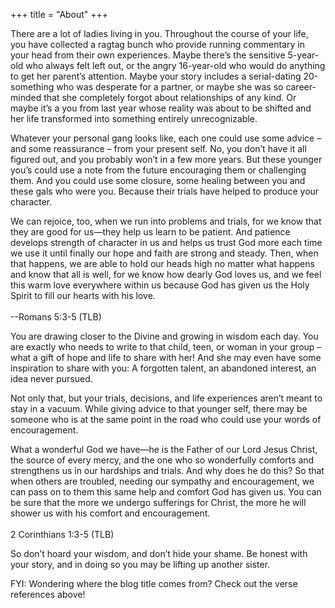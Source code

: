 +++
title = "About"
+++

There are a lot of ladies living in you. Throughout the course of your life, you have collected a ragtag bunch who provide running commentary in your head from their own experiences. Maybe there’s the sensitive 5-year-old who always felt left out, or the angry 16-year-old who would do anything to get her parent’s attention. Maybe your story includes a serial-dating 20-something who was desperate for a partner, or maybe she was so career-minded that she completely forgot about relationships of any kind. Or maybe it’s a you from last year whose reality was about to be shifted and her life transformed into something entirely unrecognizable.

Whatever your personal gang looks like, each one could use some advice – and some reassurance – from your present self. No, you don’t have it all figured out, and you probably won’t in a few more years. But these younger you’s could use a note from the future encouraging them or challenging them. And you could use some closure, some healing between you and these gals who were you. Because their trials have helped to produce your character.

<p class="quote">
We can rejoice, too, when we run into problems and trials, for we know that they are good for us—they help us learn to be patient. And patience develops strength of character in us and helps us trust God more each time we use it until finally our hope and faith are strong and steady. Then, when that happens, we are able to hold our heads high no matter what happens and know that all is well, for we know how dearly God loves us, and we feel this warm love everywhere within us because God has given us the Holy Spirit to fill our hearts with his love.
<br>
<br>
--Romans 5:3-5 (TLB)
</p>

You are drawing closer to the Divine and growing in wisdom each day. You are exactly who needs to write to that child, teen, or woman in your group – what a gift of hope and life to share with her! And she may even have some inspiration to share with you: A forgotten talent, an abandoned interest, an idea never pursued.

Not only that, but your trials, decisions, and life experiences aren’t meant to stay in a vacuum. While giving advice to that younger self, there may be someone who is at the same point in the road who could use your words of encouragement.

<p class="quote">
What a wonderful God we have—he is the Father of our Lord Jesus Christ, the source of every mercy, and the one who so wonderfully comforts and strengthens us in our hardships and trials. And why does he do this? So that when others are troubled, needing our sympathy and encouragement, we can pass on to them this same help and comfort God has given us. You can be sure that the more we undergo sufferings for Christ, the more he will shower us with his comfort and encouragement.
<br>
<br>
2 Corinthians 1:3-5 (TLB)
</p>

So don’t hoard your wisdom, and don’t hide your shame. Be honest with your story, and in doing so you may be lifting up another sister.

FYI: Wondering where the blog title comes from? Check out the verse references above!